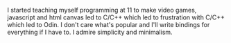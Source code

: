 I started teaching myself programming at 11 to make video games, javascript and html canvas led to C/C++ which led to frustration with C/C++ which led to Odin.  I don't care what's popular and I'll write bindings for everything if I have to.  I admire simplicity and minimalism.
